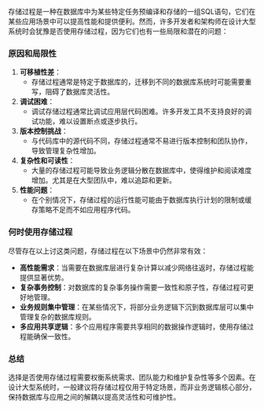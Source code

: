 存储过程是一种在数据库中为某些特定任务预编译和存储的一组SQL语句，它们在某些应用场景中可以提高性能和提供便利。然而，许多开发者和架构师在设计大型系统时会犹豫是否使用存储过程，因为它们也有一些局限和潜在的问题：

### 原因和局限性

1. **可移植性差**：
    - 存储过程通常是特定于数据库的，迁移到不同的数据库系统时可能需要重写，阻碍了数据库灵活性。
2. **调试困难**：
    - 调试存储过程通常比调试应用层代码困难。许多开发工具不支持良好的调试功能，难以设置断点或逐步执行。
3. **版本控制挑战**：
    - 与代码库中的源代码不同，存储过程通常不易进行版本控制和团队协作，导致管理复杂性增加。
4. **复杂性和可读性**：
    - 大量的存储过程可能导致业务逻辑分散在数据库中，使得维护和阅读难度增加。尤其是在大型团队中，难以追踪和更新。
5. **性能问题**：
    - 在个别情况下，存储过程的运行性能可能由于数据库执行计划的限制或缓存策略不足而不如应用程序代码。

### 何时使用存储过程

尽管存在以上讨这类问题，存储过程在以下场景中仍然非常有效：

- **高性能需求**：当需要在数据库层进行复杂计算以减少网络往返时，存储过程能提供显著优势。
- **复杂事务控制**：对数据库的复杂事务操作需要一致性和原子性，存储过程可更好地管理。
- **业务规则集中管理**：在某些情况下，将部分业务逻辑下沉到数据库层可以集中管理复杂的数据库规则。
- **多应用共享逻辑**：多个应用程序需要共享相同的数据操作逻辑时，使用存储过程能确保一致性。

### 总结

选择是否使用存储过程需要权衡系统需求、团队能力和维护复杂性等多个因素。在设计大型系统时，一般建议将存储过程仅用于特定场景，而非业务逻辑核心部分，保持数据库与应用之间的解耦以提高灵活性和可维护性。
